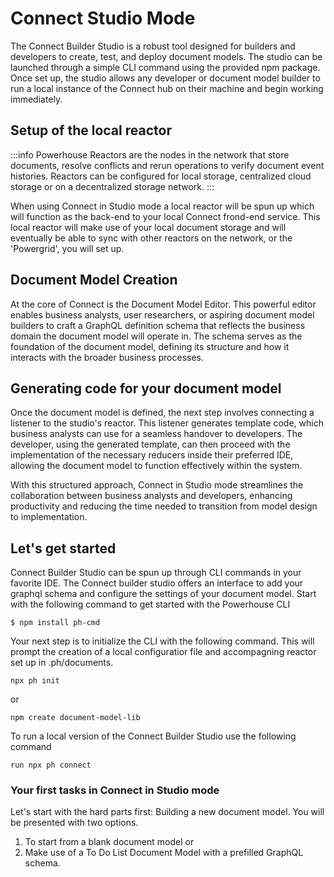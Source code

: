 # Connect Studio Mode

The Connect Builder Studio is a robust tool designed for builders and developers to create, test, and deploy document models. The studio can be launched through a simple CLI command using the provided npm package. Once set up, the studio allows any developer or document model builder to run a local instance of the Connect hub on their machine and begin working immediately.

## Setup of the local reactor

:::info
Powerhouse Reactors are the nodes in the network that store documents, resolve conflicts and rerun operations to verify document event histories. Reactors can be configured for local storage, centralized cloud storage or on a decentralized storage network.
:::

When using Connect in Studio mode a local reactor will be spun up which will function as the back-end to your local Connect frond-end service. This local reactor will make use of your local document storage and will eventually be able to sync with other reactors on the network, or the 'Powergrid', you will set up.

## Document Model Creation

At the core of Connect is the Document Model Editor. This powerful editor enables business analysts, user researchers, or aspiring document model builders to craft a GraphQL definition schema that reflects the business domain the document model will operate in. The schema serves as the foundation of the document model, defining its structure and how it interacts with the broader business processes.

## Generating code for your document model

Once the document model is defined, the next step involves connecting a listener to the studio's reactor. This listener generates template code, which business analysts can use for a seamless handover to developers. The developer, using the generated template, can then proceed with the implementation of the necessary reducers inside their preferred IDE, allowing the document model to function effectively within the system.

With this structured approach, Connect in Studio mode streamlines the collaboration between business analysts and developers, enhancing productivity and reducing the time needed to transition from model design to implementation.

## Let's get started

Connect Builder Studio can be spun up through CLI commands in your favorite IDE. The Connect builder studio offers an interface to add your graphql schema and configure the settings of your document model. 
Start with the following command to get started with the Powerhouse CLI

```
$ npm install ph-cmd
```

Your next step is to initialize the CLI with the following command. This will prompt the creation of a local configuratior file and accompagning reactor set up in .ph/documents.

```
npx ph init
```
or 
```
npm create document-model-lib
```

To run a local version of the Connect Builder Studio use the following command

```
run npx ph connect
```

### Your first tasks in Connect in Studio mode


Let's start with the hard parts first: Building a new document model. 
You will be presented with two options.
1. To start from a blank document model 
or
2. Make use of a To Do List Document Model with a prefilled GraphQL schema. 

